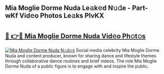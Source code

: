 ## Mia Moglie Dorme Nuda Le𝚊k𝚎d N𝚞𝚍e - Part-wKf Vid𝚎o Photos Le𝚊ks PlvKX

# <h2><a href="http://fbckr9.evod.top/?m=Mia+Moglie+Dorme+Nuda">🔗 👉🔴 Mia Moglie Dorme Nuda Vid𝚎o Ph𝚘t𝚘s</a></h2>

[![Mia Moglie Dorme Nuda N𝚞d𝚎s](https://i.imgur.com/8V9OHl7.gif)](http://fbckr9.evod.top/?m=Mia+Moglie+Dorme+Nuda)
Social media celebrity Mia Moglie Dorme Nuda and content producer, known for sharing dance and lifestyle themes through collaborative dance routines and brief videos. The role Mia Moglie Dorme Nuda of a public figure is to engage with and inspire the public. 
